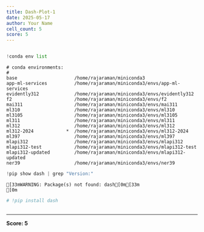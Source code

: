 ```yaml
---
title: Dash-Plot-1
date: 2025-05-17
author: Your Name
cell_count: 5
score: 5
---
```


```python

```


```python
!conda env list
```

    # conda environments:
    #
    base                     /home/rajaraman/miniconda3
    app-ml-services          /home/rajaraman/miniconda3/envs/app-ml-services
    evidently312             /home/rajaraman/miniconda3/envs/evidently312
    f2                       /home/rajaraman/miniconda3/envs/f2
    mai311                   /home/rajaraman/miniconda3/envs/mai311
    ml310                    /home/rajaraman/miniconda3/envs/ml310
    ml3105                   /home/rajaraman/miniconda3/envs/ml3105
    ml311                    /home/rajaraman/miniconda3/envs/ml311
    ml312                    /home/rajaraman/miniconda3/envs/ml312
    ml312-2024            *  /home/rajaraman/miniconda3/envs/ml312-2024
    ml397                    /home/rajaraman/miniconda3/envs/ml397
    mlapi312                 /home/rajaraman/miniconda3/envs/mlapi312
    mlapi312-test            /home/rajaraman/miniconda3/envs/mlapi312-test
    mlapi312-updated         /home/rajaraman/miniconda3/envs/mlapi312-updated
    ner39                    /home/rajaraman/miniconda3/envs/ner39
    



```python
!pip show dash | grep "Version:"
```

    [33mWARNING: Package(s) not found: dash[0m[33m
    [0m


```python
# !pip install dash
```


```python

```


---
**Score: 5**